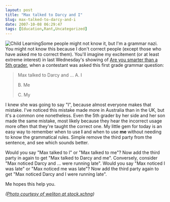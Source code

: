 ```yaml
---
layout: post
title: "Max talked to Darcy and I"
Slug: max-talked-to-darcy-and-i
date: 2007-10-08 06:29:47
tags: [Education,Rant,Uncategorized]
---
```

![Child Learning](https://bendechrai.com/wp-content/uploads/2007/10/child_learning.jpg "Child Learning")Some people might not know it, but I'm a grammar nazi. You might not know this because I don't correct people (except those who have asked me to correct them). You'll imagine my excitement (or at least extreme interest) in last Wednesday's showing of [Are you smarter than a 5th grader](http://ten.com.au/5thgrader), when a contestant was asked this first grade grammar question:

> Max talked to Darcy and ... A. I
> 
> B. Me
> 
> C. My

I knew she was going to say "I", because almost everyone makes that mistake. I've noticed this mistake made more in Australia than in the UK, but it's a common one nonetheless. Even the 5th grader by her side and her son made the same mistake, most likely because they hear the incorrect usage more often that they're taught the correct one. My little gem for today is an easy way to remember when to use **I** and when to use **me** without needing to know the grammatical rules. Simple remove the third party from the sentence, and see which sounds better.

Would you say "Max talked to I" or "Max talked to me"? Now add the third party in again to get "Max talked to Darcy and me". Conversely, consider "Max noticed Darcy and ... were running late". Would you say "Max noticed I was late" or "Max noticed me was late"? Now add the third party again to get "Max noticed Darcy and I were running late".

Me hopes this help you.

_([Photo courtesy of weliton at stock.xchng](http://www.sxc.hu/photo/676205))_
